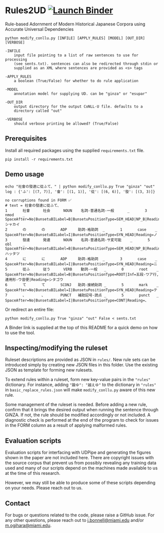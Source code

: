 # Rules2UD [![Launch Binder](http://mybinder.org/badge_logo.svg)](https://mybinder.org/v2/gh/jerrybonnell/Rules2UD/main?filepath=demo.ipynb)

Rule-based Adornment of Modern Historical Japanese Corpora using Accurate Universal Dependencies

```
python modify_conllu.py [INFILE] [APPLY_RULES] [MODEL] [OUT_DIR] [VERBOSE]

-INFILE
    input file pointing to a list of raw sentences to use for processing
    (see sents.txt). sentences can also be redirected through stdin or
    supplied as an XML where sentences are provided as <s> tags

-APPLY_RULES
    a boolean (True/False) for whether to do rule application

-MODEL
    annotation model for supplying UD. can be "ginza" or "esupar"

-OUT_DIR
    output directory for the output CoNLL-U file. defaults to a
    directory called "out"

-VERBOSE
    should verbose printing be allowed? (True/False)
```

## Prerequisites

Install all required packages using the supplied `requirements.txt` file.

```
pip install -r requirements.txt
```

## Demo usage

```
echo "社會の發達に從ふて、" | python modify_conllu.py True "ginza" "out"
log : {'ふ': [(7, 7)], '會': [(1, 1)], '從': [(6, 6)], '發': [(3, 3)]}

no corruptions found in FORM ✅
# text = 社會の發達に從ふて、
1       社會      社会      NOUN    名詞-普通名詞-一般      _       3       nmod    _
SpaceAfter=No|BunsetuBILabel=B|BunsetuPositionType=SEM_HEAD|NP_B|Reading=シャカイ
2       の       の       ADP     助詞-格助詞  _       1       case    _       SpaceAfter=No|BunsetuBILabel=I|BunsetuPositionType=SYN_HEAD|Reading=ノ
3       發達      発達      NOUN    名詞-普通名詞-サ変可能    _       5       obl     _
SpaceAfter=No|BunsetuBILabel=B|BunsetuPositionType=SEM_HEAD|NP_B|Reading=ハッタツ
4       に       に       ADP     助詞-格助詞  _       3       case    _       SpaceAfter=No|BunsetuBILabel=I|BunsetuPositionType=SYN_HEAD|Reading=ニ
5       從ふ      従う      VERB    動詞-一般   _       0       root    _
SpaceAfter=No|BunsetuBILabel=B|BunsetuPositionType=ROOT|Inf=五段-ワア行,連用形-ウ音便|Reading=シタゴウ
6       て       て       SCONJ   助詞-接続助詞 _       5       mark    _       SpaceAfter=No|BunsetuBILabel=I|BunsetuPositionType=SYN_HEAD|Reading=テ
7       、       、       PUNCT   補助記号-読点 _       5       punct   _       SpaceAfter=No|BunsetuBILabel=I|BunsetuPositionType=CONT|Reading=、
```

Or redirect an entire file:

```
python modify_conllu.py True "ginza" "out" False < sents.txt
```

A Binder link is supplied at the top of this README for a quick demo on how to use the tool.

## Inspecting/modifying the ruleset

Ruleset descriptions are provided as JSON in `rules/`. New rule sets can be introduced simply by creating new JSON files in this folder. Use the existing JSON  as template for forming new rulesets.

To extend rules within a ruleset, form new key-value pairs in the `"rules"` dictionary. For instance, adding `"踰ゆ": "越えゆ"` to the dictionary in `"rules"` in `basic_replace_rules.json` will make `modify_conllu.py` aware of this new rule.

Some management of the ruleset is needed. Before adding a new rule, confirm that it brings the desired output when running the sentence through GiNZA. If not, the rule should be modified accordingly or not included. A diagnostic check is performed at the end of the program to check for issues in the FORM column as a result of applying malformed rules.

## Evaluation scripts

Evaluation scripts for interfacing with UDPipe and generating the figures shown in the paper are not included here. There are copyright issues with the source corpus that prevent us from possibly revealing any training data used and many of our scripts depend on the machines made available to us at the time of this research.

However, we may still be able to produce some of these scripts depending on your needs. Please reach out to us.

## Contact

For bugs or questions related to the code, please raise a GitHub issue. For any other questions, please reach out to [j.bonnell@miami.edu](mailto:j.bonnell@miami.edu) and/or [m.ogihara@miami.edu](mailto:m.ogihara@miami.edu).

